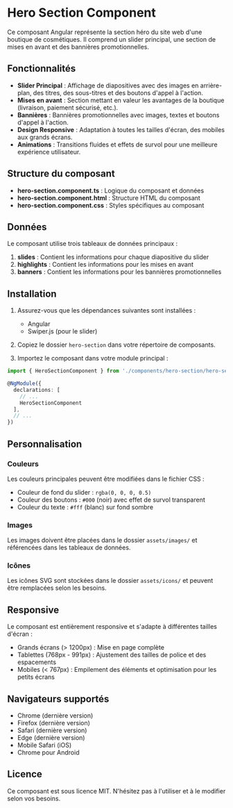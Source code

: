 # Hero Section Component

Ce composant Angular représente la section héro du site web d'une boutique de cosmétiques. Il comprend un slider principal, une section de mises en avant et des bannières promotionnelles.

## Fonctionnalités

- **Slider Principal** : Affichage de diapositives avec des images en arrière-plan, des titres, des sous-titres et des boutons d'appel à l'action.
- **Mises en avant** : Section mettant en valeur les avantages de la boutique (livraison, paiement sécurisé, etc.).
- **Bannières** : Bannières promotionnelles avec images, textes et boutons d'appel à l'action.
- **Design Responsive** : Adaptation à toutes les tailles d'écran, des mobiles aux grands écrans.
- **Animations** : Transitions fluides et effets de survol pour une meilleure expérience utilisateur.

## Structure du composant

- **hero-section.component.ts** : Logique du composant et données
- **hero-section.component.html** : Structure HTML du composant
- **hero-section.component.css** : Styles spécifiques au composant

## Données

Le composant utilise trois tableaux de données principaux :

1. **slides** : Contient les informations pour chaque diapositive du slider
2. **highlights** : Contient les informations pour les mises en avant
3. **banners** : Contient les informations pour les bannières promotionnelles

## Installation

1. Assurez-vous que les dépendances suivantes sont installées :
   - Angular
   - Swiper.js (pour le slider)

2. Copiez le dossier `hero-section` dans votre répertoire de composants.

3. Importez le composant dans votre module principal :

```typescript
import { HeroSectionComponent } from './components/hero-section/hero-section.component';

@NgModule({
  declarations: [
    // ...
    HeroSectionComponent
  ],
  // ...
})
```

## Personnalisation

### Couleurs

Les couleurs principales peuvent être modifiées dans le fichier CSS :

- Couleur de fond du slider : `rgba(0, 0, 0, 0.5)`
- Couleur des boutons : `#000` (noir) avec effet de survol transparent
- Couleur du texte : `#fff` (blanc) sur fond sombre

### Images

Les images doivent être placées dans le dossier `assets/images/` et référencées dans les tableaux de données.

### Icônes

Les icônes SVG sont stockées dans le dossier `assets/icons/` et peuvent être remplacées selon les besoins.

## Responsive

Le composant est entièrement responsive et s'adapte à différentes tailles d'écran :

- Grands écrans (> 1200px) : Mise en page complète
- Tablettes (768px - 991px) : Ajustement des tailles de police et des espacements
- Mobiles (< 767px) : Empilement des éléments et optimisation pour les petits écrans

## Navigateurs supportés

- Chrome (dernière version)
- Firefox (dernière version)
- Safari (dernière version)
- Edge (dernière version)
- Mobile Safari (iOS)
- Chrome pour Android

## Licence

Ce composant est sous licence MIT. N'hésitez pas à l'utiliser et à le modifier selon vos besoins.
